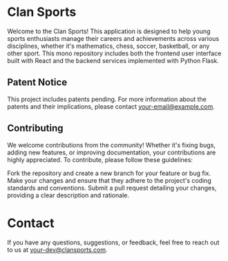 # Clan Sports

Welcome to the Clan Sports! This application is designed to help young sports enthusiasts manage their careers and achievements across various disciplines, whether it's mathematics, chess, soccer, basketball, or any other sport. This mono repository includes both the frontend user interface built with React and the backend services implemented with Python Flask.

## Patent Notice

This project includes patents pending. For more information about the patents and their implications, please contact your-email@example.com.

## Contributing

We welcome contributions from the community! Whether it's fixing bugs, adding new features, or improving documentation, your contributions are highly appreciated. To contribute, please follow these guidelines:

Fork the repository and create a new branch for your feature or bug fix.
Make your changes and ensure that they adhere to the project's coding standards and conventions.
Submit a pull request detailing your changes, providing a clear description and rationale.

# Contact

If you have any questions, suggestions, or feedback, feel free to reach out to us at your-dev@clansports.com.